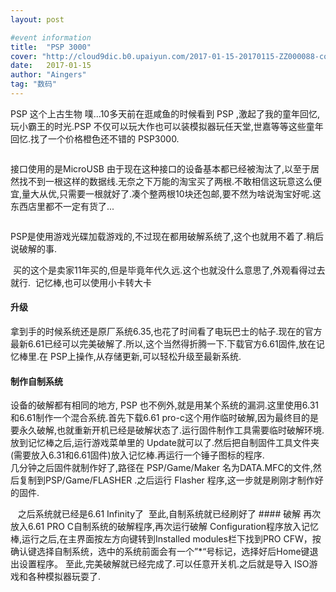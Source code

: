 ```yaml
---
layout: post

#event information
title:  "PSP 3000"
cover: "http://cloud9dic.b0.upaiyun.com/2017-01-15-20170115-ZZ000088-compressed.jpg"
date:   2017-01-15
author: "Aingers"
tag: "数码"
---
```


PSP 这个上古生物 噗...10多天前在逛咸鱼的时候看到 PSP ,激起了我的童年回忆,玩小霸王的时光.PSP 不仅可以玩大作也可以装模拟器玩任天堂,世嘉等等这些童年回忆.找了一个价格橙色还不错的 PSP3000.
<img class="lazy" data-original="http://cloud9dic.b0.upaiyun.com/2017-01-15-20170115-ZZ000082-compressed.jpg">  

<img class="lazy" data-original="http://cloud9dic.b0.upaiyun.com/2017-01-15-20170115-ZZ000083-compressed.jpg">  

接口使用的是MicroUSB 由于现在这种接口的设备基本都已经被淘汰了,以至于居然找不到一根这样的数据线.无奈之下万能的淘宝买了两根.不敢相信这玩意这么便宜,量大从优,只需要一根就好了.凑个整两根10块还包邮,要不然为啥说淘宝好呢.这东西店里都不一定有货了...  
<img class="lazy" data-original="http://cloud9dic.b0.upaiyun.com/2017-01-15-20170115-ZZ000085-compressed.jpg">  

<img class="lazy" data-original="http://cloud9dic.b0.upaiyun.com/2017-01-15-20170115-ZZ000089-compressed.jpg">  

PSP是使用游戏光碟加载游戏的,不过现在都用破解系统了,这个也就用不着了.稍后说破解的事.  

<img class="lazy" data-original="http://cloud9dic.b0.upaiyun.com/2017-01-15-20170115-ZZ000086-compressed.jpg">  
买的这个是卖家11年买的,但是毕竟年代久远.这个也就没什么意思了,外观看得过去就行.  

<img class="lazy" data-original="http://cloud9dic.b0.upaiyun.com/2017-01-15-20170115-ZZ000087-compressed.jpg">  
记忆棒,也可以使用小卡转大卡  

<img class="lazy" data-original="http://cloud9dic.b0.upaiyun.com/2017-01-15-20170115-ZZ000090-compressed.jpg">  

#### 升级
拿到手的时候系统还是原厂系统6.35,也花了时间看了电玩巴士的帖子.现在的官方最新6.61已经可以完美破解了.所以,这个当然得折腾一下.下载官方6.61固件,放在记忆棒里.在 PSP上操作,从存储更新,可以轻松升级至最新系统.

#### 制作自制系统
设备的破解都有相同的地方, PSP 也不例外,就是用某个系统的漏洞.这里使用6.31和6.61制作一个混合系统.首先下载6.61 pro-c这个用作临时破解,因为最终目的是要永久破解,也就重新开机已经是破解状态了.运行固件制作工具需要临时破解环境.放到记忆棒之后,运行游戏菜单里的 Update就可以了.然后把自制固件工具文件夹(需要放入6.31和6.61固件)放入记忆棒.再运行一个锤子图标的程序.
<img class="lazy" data-original="http://cloud9dic.b0.upaiyun.com/2017-01-15-20170114-ZZ000060-compressed.jpg">
<img class="lazy" data-original="http://cloud9dic.b0.upaiyun.com/2017-01-15-20170114-ZZ000061-compressed.jpg">
<img class="lazy" data-original="http://cloud9dic.b0.upaiyun.com/2017-01-15-20170114-ZZ000062-compressed.jpg">  
几分钟之后固件就制作好了,路径在 PSP/Game/Maker 名为DATA.MFC的文件,然后复制到PSP/Game/FLASHER .之后运行 Flasher 程序,这一步就是刷刚才制作好的固件.  

<img class="lazy" data-original="http://cloud9dic.b0.upaiyun.com/2017-01-15-20170114-ZZ000065-compressed.jpg">
<img class="lazy" data-original="http://cloud9dic.b0.upaiyun.com/2017-01-15-20170114-ZZ000064-compressed.jpg">
<img class="lazy" data-original="http://cloud9dic.b0.upaiyun.com/2017-01-15-20170114-ZZ000063-compressed.jpg">
之后系统就已经是6.61 Infinity了
<img class="lazy" data-original="http://cloud9dic.b0.upaiyun.com/2017-01-15-20170114-ZZ000068-compressed-1.jpg">
至此,自制系统就已经刷好了
#### 破解
再次放入6.61 PRO C自制系统的破解程序,再次运行破解 Configuration程序放入记忆棒,运行之后,在主界面按左方向键转到Installed modules栏下找到PRO CFW，按确认键选择自制系统，选中的系统前面会有一个”*“号标记，选择好后Home键退出设置程序。
至此,完美破解就已经完成了.可以任意开关机.之后就是导入 ISO游戏和各种模拟器玩耍了.  

<img class="lazy" data-original="http://cloud9dic.b0.upaiyun.com/2017-01-15-20170115-ZZ000084-compressed.jpg">  

<img class="lazy" data-original="http://cloud9dic.b0.upaiyun.com/2017-01-15-20170115-ZZ000088-compressed.jpg">











